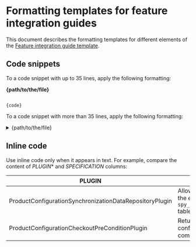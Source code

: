# Formatting templates for feature integration guides

This document describes the formatting templates for different elements of the [Feature integration guide template](feature-integration-guide-template.md).

## Code snippets

To a code snippet with up to 35 lines, apply the following formatting:

**{path/to/the/file}**
```{language}

{code}

```

To a code snippet with more than 35 lines, apply the following formatting:

<details>
  <summary markdown='span'>{path/to/the/file}</summary>

```{language}

{code}

```

</details>

## Inline code

Use inline code only when it appears in text. For example, compare the content of *PLUGIN** and *SPECIFICATION* columns:

| PLUGIN | SPECIFICATION | PREREQUISITES | NAMESPACE |
| --- | --- | --- | --- |
|ProductConfigurationSynchronizationDataRepositoryPlugin |Allows synchronizing the content of the entire `spy_product_configuration_storage` table into the storage. | |  |Spryker\Zed\ProductConfigurationStorage\Communication\Plugin\Synchronization |
| ProductConfigurationCheckoutPreConditionPlugin | Returns `true` if all product configuration items in a quote are complete. Otherwise, returns `false`. |  | Spryker\Zed\ProductConfiguration\Communication\Plugin\Checkout |
